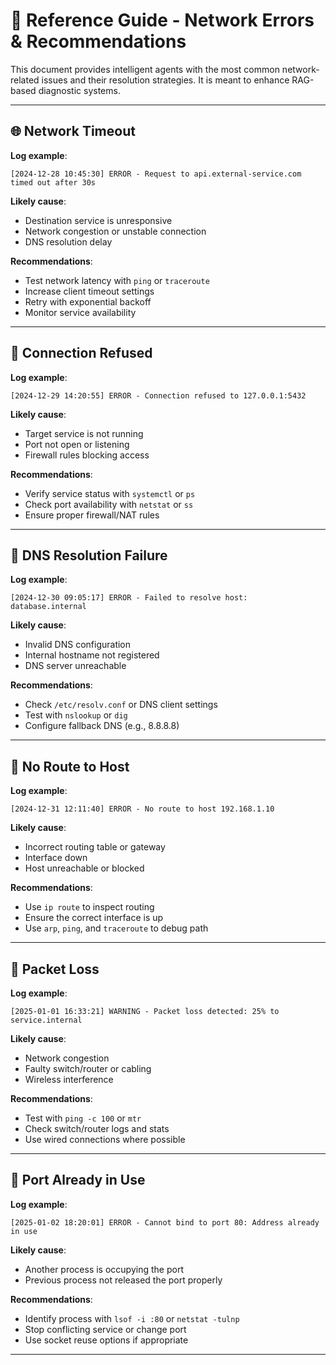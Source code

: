 # 📘 Reference Guide - Network Errors & Recommendations

This document provides intelligent agents with the most common network-related issues and their resolution strategies. It is meant to enhance RAG-based diagnostic systems.

---

## 🌐 Network Timeout

**Log example**:

```
[2024-12-28 10:45:30] ERROR - Request to api.external-service.com timed out after 30s
```

**Likely cause**:

- Destination service is unresponsive  
- Network congestion or unstable connection  
- DNS resolution delay

**Recommendations**:

- Test network latency with `ping` or `traceroute`  
- Increase client timeout settings  
- Retry with exponential backoff  
- Monitor service availability

---

## 🔌 Connection Refused

**Log example**:

```
[2024-12-29 14:20:55] ERROR - Connection refused to 127.0.0.1:5432
```

**Likely cause**:

- Target service is not running  
- Port not open or listening  
- Firewall rules blocking access

**Recommendations**:

- Verify service status with `systemctl` or `ps`  
- Check port availability with `netstat` or `ss`  
- Ensure proper firewall/NAT rules

---

## 🧭 DNS Resolution Failure

**Log example**:

```
[2024-12-30 09:05:17] ERROR - Failed to resolve host: database.internal
```

**Likely cause**:

- Invalid DNS configuration  
- Internal hostname not registered  
- DNS server unreachable

**Recommendations**:

- Check `/etc/resolv.conf` or DNS client settings  
- Test with `nslookup` or `dig`  
- Configure fallback DNS (e.g., 8.8.8.8)

---

## 📴 No Route to Host

**Log example**:

```
[2024-12-31 12:11:40] ERROR - No route to host 192.168.1.10
```

**Likely cause**:

- Incorrect routing table or gateway  
- Interface down  
- Host unreachable or blocked

**Recommendations**:

- Use `ip route` to inspect routing  
- Ensure the correct interface is up  
- Use `arp`, `ping`, and `traceroute` to debug path

---

## 📶 Packet Loss

**Log example**:

```
[2025-01-01 16:33:21] WARNING - Packet loss detected: 25% to service.internal
```

**Likely cause**:

- Network congestion  
- Faulty switch/router or cabling  
- Wireless interference

**Recommendations**:

- Test with `ping -c 100` or `mtr`  
- Check switch/router logs and stats  
- Use wired connections where possible

---

## 🔁 Port Already in Use

**Log example**:

```
[2025-01-02 18:20:01] ERROR - Cannot bind to port 80: Address already in use
```

**Likely cause**:

- Another process is occupying the port  
- Previous process not released the port properly

**Recommendations**:

- Identify process with `lsof -i :80` or `netstat -tulnp`  
- Stop conflicting service or change port  
- Use socket reuse options if appropriate

---


